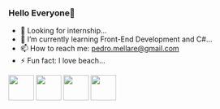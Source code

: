 ### Hello Everyone👋

- 🔭 Looking for internship...
- 🌱 I’m currently learning Front-End Development and C#...
- 📫 How to reach me: pedro.mellare@gmail.com
- ⚡ Fun fact: I love beach...

<img src="https://cdn.jsdelivr.net/gh/devicons/devicon/icons/javascript/javascript-original.svg" height= 50px width= 50px/>
<img src="https://cdn.jsdelivr.net/gh/devicons/devicon/icons/css3/css3-original-wordmark.svg" height= 50px width= 50px/>
<img src="https://cdn.jsdelivr.net/gh/devicons/devicon/icons/html5/html5-original-wordmark.svg" height= 50px width= 50px/>
<img src="https://cdn.jsdelivr.net/gh/devicons/devicon/icons/csharp/csharp-original.svg" height= 50px width= 50px/>
